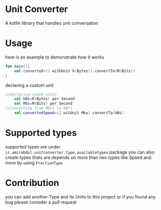 # Unit Converter  
A kotlin library that handles unit conversation

# Usage  
here is an example to demonstrate how it works  
```kotlin
fun main(){
    val converted=(2 withUnit k(Bytes)).convertTo(M(Bits))
}
```
declaring a custom unit
```kotlin
//declaring speed units    
    val kBs=K(Bytes) per Second
    val Mbs=M(Bits) per Second
//converting from Mb/s to kB/s
    val convertedSpeed=(2 witUnit Mbs).convertTo(kBs)
```
# Supported types  
supported types are under `ir.amirabdol.unitconverter.type.availabletypes` package
you can also create types thats are depends on more than two types like Speed and more by using `FractionType`

# Contribution  
you can add another Type and its Units to this project
or if you found any bug please consider a pull request
